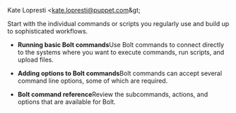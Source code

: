 <?xml version="1.0" encoding="UTF-8"?><?path2rootmap-uri ./?>
<!DOCTYPE topic
  PUBLIC "-//OASIS//DTD DITA Topic//EN" "topic.dtd">
<topic id="using-bolt-commands"><title>Using Bolt commands</title><prolog><author>Kate Lopresti &lt;kate.lopresti@puppet.com\&gt;</author></prolog><body><p>Start with the individual commands or scripts you regularly use and build up to sophisticated workflows. </p><ul><li><p><b><xref href="running_bolt_commands.md#" format="dita" type="topic">Running basic Bolt commands</xref></b><?linebreak?>Use Bolt commands to connect directly to the systems where you want to execute commands, run scripts, and upload files.</p></li><li><p><b><xref href="bolt_options.md#" format="dita" type="topic">Adding options to Bolt commands</xref></b><?linebreak?>Bolt commands can accept several command line options, some of which are required.</p></li><li><p><b><xref href="bolt_command_reference.md#" format="dita" type="topic">Bolt command reference</xref></b><?linebreak?>Review the subcommands, actions, and options that are available for Bolt.</p></li></ul></body></topic>